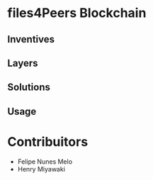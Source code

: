 # files4Peers Blockchain

## Inventives

## Layers

## Solutions 

## Usage

# Contribuitors
 - Felipe Nunes Melo
 - Henry Miyawaki
